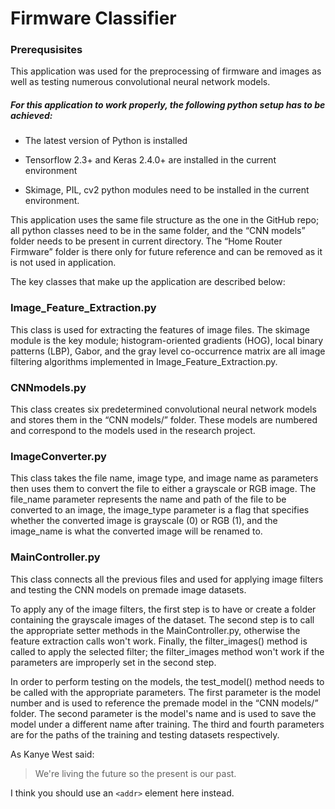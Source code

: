 # Firmware Classifier

### Prerequsisites
This application was used for the preprocessing of firmware and images as well as testing numerous convolutional neural network models.  

##### For this application to work properly, the following python setup has to be achieved: 

  - The latest version of Python is installed 

  - Tensorflow 2.3+ and Keras 2.4.0+ are installed in the current environment 

  - Skimage, PIL, cv2 python modules need to be installed in the current environment. 

   

This application uses the same file structure as the one in the GitHub repo; all python classes need to be in the same folder, and the “CNN models” folder needs to be present in current directory. The “Home Router Firmware” folder is there only for future reference and can be removed as it is not used in application.  

The key classes that make up the application are described below: 

### Image_Feature_Extraction.py   

This class is used for extracting the features of image files. The skimage module is the key module; histogram-oriented gradients (HOG), local binary patterns (LBP), Gabor, and the gray level co-occurrence matrix are all image filtering algorithms implemented in Image_Feature_Extraction.py. 

### CNNmodels.py 

This class creates six predetermined convolutional neural network models and stores them in the “CNN models/” folder. These models are numbered and correspond to the models used in the research project.  

###   ImageConverter.py 

This class takes the file name, image type, and image name as parameters then uses them to convert the file to either a grayscale or RGB image. The file_name parameter represents the name and path of the file to be converted to an image, the image_type parameter is a flag that specifies whether the converted image is grayscale (0) or RGB (1), and the image_name is what the converted image will be renamed to.  

### MainController.py  

This class connects all the previous files and used for applying image filters and testing the CNN models on premade image datasets.  

To apply any of the image filters, the first step is to have or create a folder containing the grayscale images of the dataset. The second step is to call the appropriate setter methods in the MainController.py, otherwise the feature extraction calls won't work. Finally, the filter_images() method is called to apply the selected filter; the filter_images method won't work if the parameters are improperly set in the second step. 

In order to perform testing on the models, the test_model() method needs to be called with the appropriate parameters. The first parameter is the model number and is used to reference the premade model in the “CNN models/” folder. The second parameter is the model's name and is used to save the model under a different name after training. The third and fourth parameters are for the paths of the training and testing datasets respectively.  


As Kanye West said:

> We're living the future so
> the present is our past.

I think you should use an
`<addr>` element here instead.
